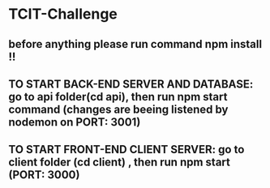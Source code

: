 # TCIT-Challenge

## before anything please run command npm install !!

## TO START BACK-END SERVER AND DATABASE: go to api folder(cd api), then run npm start command (changes are beeing listened by nodemon on PORT: 3001)

## TO START FRONT-END CLIENT SERVER: go to client folder (cd client) , then run npm start (PORT: 3000)
